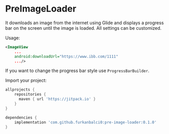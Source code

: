 # PreImageLoader
It downloads an image from the internet using Glide and displays a progress bar on the screen until the image is loaded. All settings can be customized.

Usage:
```xml
<ImageView
    ...
    android:downloadUrl="https://www.ibb.com/1111"
    .../>
```
If you want to change the progress bar style use `ProgressBarBuilder`.


Import your project:
```gradle
allprojects {
    repositories {
      maven { url 'https://jitpack.io' }
    }
}
```

```gradle
dependencies {
    implementation 'com.github.furkanbalci0:pre-image-loader:0.1.0'
}
```
